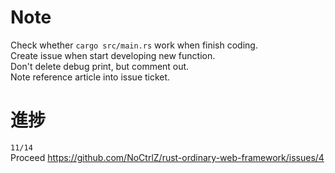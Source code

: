 # Note
Check whether `cargo src/main.rs` work when finish coding.  
Create issue when start developing new function.  
Don't delete debug print, but comment out.  
Note reference article into issue ticket.  

# 進捗
`11/14`  
Proceed https://github.com/NoCtrlZ/rust-ordinary-web-framework/issues/4
